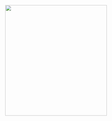 <p align="center">
<img src="https://mhabibr02.github.io/Page-Web-Development/assets/img/portfolio/webdev-44.png" width="80%" height="30%">
</p>
